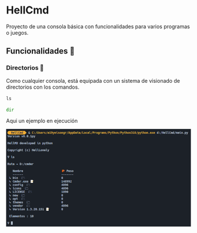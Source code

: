 # HellCmd

Proyecto de una consola básica con funcionalidades para varios programas o juegos.

## Funcionalidades 🔧

### Directorios 📁

Como cualquier consola, está equipada con un sistema de visionado de directorios con los comandos.

```python
ls
```

```python
dir
```

Aqui un ejemplo en ejecución

![](/img/img1.png)